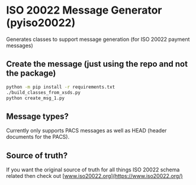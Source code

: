 # ISO 20022 Message Generator (pyiso20022)

Generates classes to support message generation (for ISO 20022 payment messages)

## Create the message (just using the repo and not the package)

```bash
python -m pip install -r requirements.txt
./build_classes_from_xsds.py
python create_msg_1.py
```


## Message types?
Currently only supports PACS messages as well as HEAD (header documents for the PACS).


## Source of truth?

If you want the original source of truth for all things ISO 20022 schema related then check out [www.iso20022.org](https://www.iso20022.org/)
